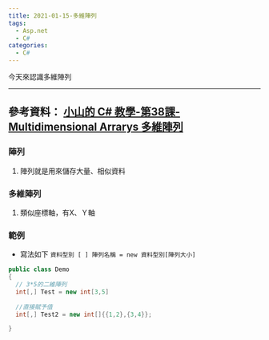 ```yaml
---
title: 2021-01-15-多維陣列
tags:
  - Asp.net
  - C#
categories:
  - C#
---
```

今天來認識多維陣列
<!-- more -->
---
參考資料：
[小山的 C# 教學-第38課-Multidimensional Arrarys 多維陣列](https://www.youtube.com/watch?v=V6j_nZTfhkg&list=PLbXghSoQcLZtWqTA8q1NsByVpINoROHHe&index=40)
---
### 陣列
1. 陣列就是用來儲存大量、相似資料

### 多維陣列
1. 類似座標軸，有X、Ｙ軸

### 範例
- 寫法如下
`資料型別 [ ] 陣列名稱 = new 資料型別[陣列大小]`

```C#
public class Demo
{
  // 3*5的二維陣列
  int[,] Test = new int[3,5]
  
  //直接賦予值
  int[,] Test2 = new int[]{{1,2},{3,4}};

}


```

